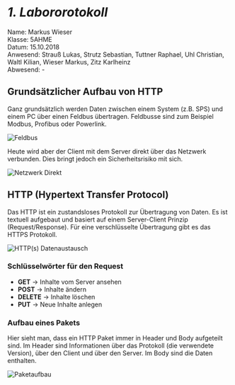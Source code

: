 # *1. Labororotokoll*

  Name: Markus Wieser   
  Klasse: 5AHME   
  Datum: 15.10.2018   
  Anwesend: Strauß Lukas, Strutz Sebastian, Tuttner Raphael, Uhl Christian, Waltl Kilian, Wieser Markus, Zitz Karlheinz    
  Abwesend: -
  
  ## Grundsätzlicher Aufbau von HTTP
  
  Ganz grundsätzlich werden Daten zwischen einem System (z.B. SPS) und einem PC über einen Feldbus übertragen. Feldbusse sind zum Beispiel Modbus, Profibus oder Powerlink.
  
  ![Feldbus](https://github.com/HTLMechatronics/m14-la1-sx/blob/wiemam14/wiemam14/netzwerkFeldbus.png)
  
  Heute wird aber der Client mit dem Server direkt über das Netzwerk verbunden. Dies bringt jedoch ein Sicherheitsrisiko mit sich.
  
  ![Netzwerk Direkt](https://github.com/HTLMechatronics/m14-la1-sx/blob/wiemam14/wiemam14/netzwerkDirekt.png)
  
  
  ## HTTP (Hypertext Transfer Protocol)
  
  Das HTTP ist ein zustandsloses Protokoll zur Übertragung von Daten. Es ist textuell aufgebaut und basiert auf einem Server-Client Prinzip (Request/Response). Für eine verschlüsselte Übertragung gibt es das HTTPS Protokoll.
  
  ![HTTP(s) Datenaustausch](https://github.com/HTLMechatronics/m14-la1-sx/blob/wiemam14/wiemam14/requestResponse.png)
  
  ### Schlüsselwörter für den Request
  
* **GET**     -> Inhalte vom Server ansehen
* **POST**    -> Inhalte ändern
* **DELETE**  -> Inhalte löschen
* **PUT**     -> Neue Inhalte anlegen

 ### Aufbau eines Pakets
  
  Hier sieht man, dass ein HTTP Paket immer in Header und Body aufgeteilt sind. Im Header sind Informationen über das Protokoll (die verwendete Version), über den Client und über den Server. Im Body sind die Daten enthalten.
  
  ![Paketaufbau](https://github.com/HTLMechatronics/m14-la1-sx/blob/wiemam14/wiemam14/paketaufbau.jpg)
  
  
  
